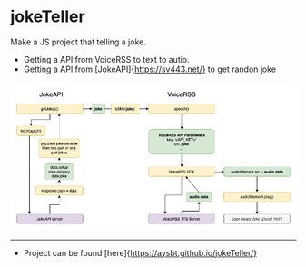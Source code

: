 # jokeTeller

Make a JS project that telling a joke.

- Getting a API from VoiceRSS to text to autio.
- Getting a API from [JokeAPI]{https://sv443.net/} to get randon joke

![Look at the Joke Teller Flow Chart by Jacinto Wong](Joke+Teller+Flowchart.png)

-----
- Project  can be found [here]{https://aysbt.github.io/jokeTeller/} 
